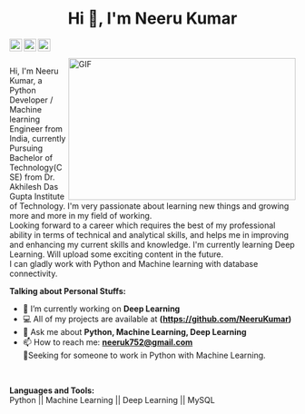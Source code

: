 <h1 align="center">Hi 👋, I'm Neeru Kumar</h1>

  <a href="https://twitter.com/NeeruKu16667421">
    <img align="left" alt="Neeru | Twitter" width="22px" src="https://cdn.jsdelivr.net/npm/simple-icons@v3/icons/twitter.svg" />
  </a>
  <a href="https://www.linkedin.com/in/neeru-kumar-a20b2b197/">
    <img align="left" alt="Neeru's LinkedIN" width="22px" src="https://cdn.jsdelivr.net/npm/simple-icons@v3/icons/linkedin.svg" />
  </a>
  <a href="https://www.instagram.com/neerukumar22/">
    <img align="left" alt="Neeru's Instagram" width="22px" src="https://cdn.jsdelivr.net/npm/simple-icons@v3/icons/instagram.svg" />
  </a>

<br />
<br />

<img align="right" height="250" width="400" alt="GIF" src="https://miro.medium.com/max/1360/1*IRGHmiGsa16stedQvIaZfw.gif" />


Hi, I'm Neeru Kumar, a Python Developer / Machine learning Engineer from India, currently Pursuing Bachelor of Technology(CSE) from Dr. Akhilesh Das Gupta Institute of Technology. I'm very passionate about learning new things and growing more and more in my field of working. <br />
Looking forward to a career which requires the best of my professional ability in terms of technical and analytical skills, and helps me in improving and enhancing my current skills and knowledge. I'm currently learning Deep Learning. Will upload some exciting content in the future.<br />
I can gladly work with Python and Machine learning with database connectivity.<br />



**Talking about Personal Stuffs:**

- 🔭 I’m currently working on **Deep Learning**
- 💻 All of my projects are available at **(https://github.com/NeeruKumar)**
- 💬 Ask me about **Python, Machine Learning, Deep Learning**
- 📫 How to reach me: **neeruk752@gmail.com**<br />
👨‍Seeking for someone to work in Python with Machine Learning.

<br /> 

**Languages and Tools:**  
Python || Machine Learning || Deep Learning || MySQL 
